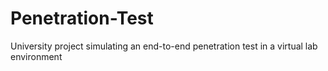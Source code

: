 # Penetration-Test
University project simulating an end-to-end penetration test in a virtual lab environment
